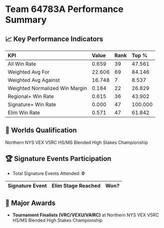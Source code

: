 # Team 64783A Performance Summary

## 📈 Key Performance Indicators
| KPI | Value | Rank | Top % |
|:---|:-----|:----|:-----|
| All Win Rate | 0.659 | 39 | 47.561 |
| Weighted Avg For | 22.606 | 69 | 84.146 |
| Weighted Avg Against | 16.748 | 7 | 8.537 |
| Weighted Normalized Win Margin | 0.184 | 22 | 26.829 |
| Regional+ Win Rate | 0.615 | 36 | 43.902 |
| Signature+ Win Rate | 0.000 | 47 | 100.000 |
| Elim Win Rate | 0.571 | 47 | 61.842 |


## 🎯 Worlds Qualification
Northern NYS VEX V5RC HS/MS Blended High Stakes Championship

## 🏆 Signature Events Participation
- Total Signature Events Attended: **0**

| Signature Event | Elim Stage Reached | Won? |
|:----------------|:-------------------|:----|


## 🥇 Major Awards
- **Tournament Finalists (VRC/VEXU/VAIRC)** at Northern NYS VEX V5RC HS/MS Blended High Stakes Championship

